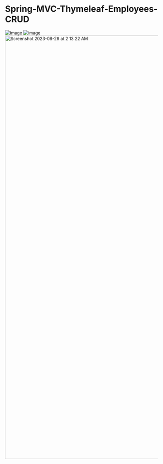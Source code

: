 # Spring-MVC-Thymeleaf-Employees-CRUD
![image](https://github.com/RobinSingh24/Spring-MVC-Thymeleaf-Employees-CRUD/assets/52188984/dbcd1eb0-7e8d-4903-a67a-8b9db3fb8176)
![image](https://github.com/RobinSingh24/Spring-MVC-Thymeleaf-Employees-CRUD/assets/52188984/7f2ef101-f007-4652-8b77-f47931d6e122)
<img width="1392" alt="Screenshot 2023-08-29 at 2 13 22 AM" src="https://github.com/RobinSingh24/Spring-MVC-Thymeleaf-Employees-CRUD/assets/52188984/d42a577b-27a1-46bd-b556-da1a631ab755">

